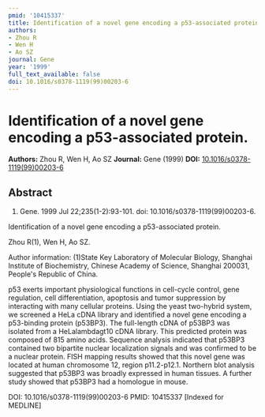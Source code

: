 ```yaml
---
pmid: '10415337'
title: Identification of a novel gene encoding a p53-associated protein.
authors:
- Zhou R
- Wen H
- Ao SZ
journal: Gene
year: '1999'
full_text_available: false
doi: 10.1016/s0378-1119(99)00203-6
---
```


# Identification of a novel gene encoding a p53-associated protein.
**Authors:** Zhou R, Wen H, Ao SZ
**Journal:** Gene (1999)
**DOI:** [10.1016/s0378-1119(99)00203-6](https://doi.org/10.1016/s0378-1119(99)00203-6)

## Abstract

1. Gene. 1999 Jul 22;235(1-2):93-101. doi: 10.1016/s0378-1119(99)00203-6.

Identification of a novel gene encoding a p53-associated protein.

Zhou R(1), Wen H, Ao SZ.

Author information:
(1)State Key Laboratory of Molecular Biology, Shanghai Institute of 
Biochemistry, Chinese Academy of Science, Shanghai 200031, People's Republic of 
China.

p53 exerts important physiological functions in cell-cycle control, gene 
regulation, cell differentiation, apoptosis and tumor suppression by interacting 
with many cellular proteins. Using the yeast two-hybrid system, we screened a 
HeLa cDNA library and identified a novel gene encoding a p53-binding protein 
(p53BP3). The full-length cDNA of p53BP3 was isolated from a HeLalambdagt10 cDNA 
library. This predicted protein was composed of 815 amino acids. Sequence 
analysis indicated that p53BP3 contained two bipartite nuclear localization 
signals and was confirmed to be a nuclear protein. FISH mapping results showed 
that this novel gene was located at human chromosome 12, region p11.2-p12.1. 
Northern blot analysis suggested that p53BP3 was broadly expressed in human 
tissues. A further study showed that p53BP3 had a homologue in mouse.

DOI: 10.1016/s0378-1119(99)00203-6
PMID: 10415337 [Indexed for MEDLINE]

